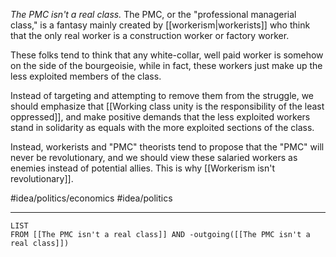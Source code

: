 *The PMC isn't a real class.* The PMC, or the "professional managerial class," is a fantasy mainly created by [[workerism|workerists]] who think that the only real worker is a construction worker or factory worker. 

These folks tend to think that any white-collar, well paid worker is somehow on the side of the bourgeoisie, while in fact, these workers just make up the less exploited members of the class. 

Instead of targeting and attempting to remove them from the struggle, we should emphasize that [[Working class unity is the responsibility of the least oppressed]], and make positive demands that the less exploited workers stand in solidarity as equals with the more exploited sections of the class. 

Instead, workerists and "PMC" theorists tend to propose that the "PMC" will never be revolutionary, and we should view these salaried workers as enemies instead of potential allies. This is why [[Workerism isn't revolutionary]]. 

#idea/politics/economics 
#idea/politics 

---
```dataview
LIST
FROM [[The PMC isn't a real class]] AND -outgoing([[The PMC isn't a real class]])
```